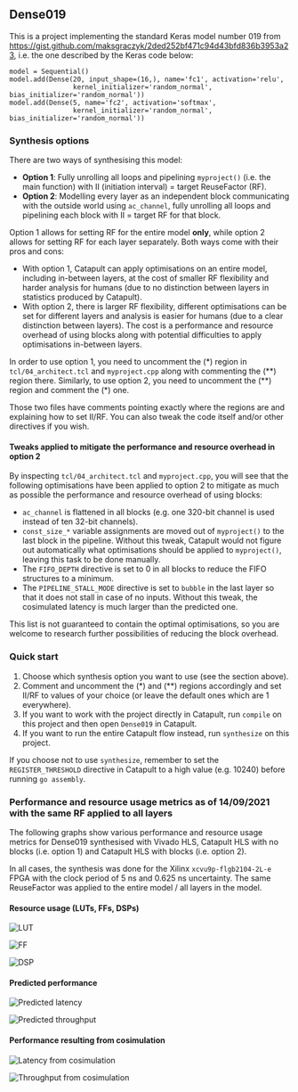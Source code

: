 ## Dense019
This is a project implementing the standard Keras model number 019 from https://gist.github.com/maksgraczyk/2ded252bf471c94d43bfd836b3953a23, i.e. the one described by the Keras code below:
```
model = Sequential()
model.add(Dense(20, input_shape=(16,), name='fc1', activation='relu',
                kernel_initializer='random_normal', bias_initializer='random_normal'))
model.add(Dense(5, name='fc2', activation='softmax',
                kernel_initializer='random_normal', bias_initializer='random_normal'))
```

### Synthesis options
There are two ways of synthesising this model:
* **Option 1**: Fully unrolling all loops and pipelining `myproject()` (i.e. the main function) with II (initiation interval) = target ReuseFactor (RF).
* **Option 2**: Modelling every layer as an independent block communicating with the outside world using `ac_channel`, fully unrolling all loops and pipelining each block with II = target RF for that block.

Option 1 allows for setting RF for the entire model **only**, while option 2 allows for setting RF for each layer separately. Both ways come with their pros and cons:
* With option 1, Catapult can apply optimisations on an entire model, including in-between layers, at the cost of smaller RF flexibility and harder analysis for humans (due to no distinction between layers in statistics produced by Catapult).
* With option 2, there is larger RF flexibility, different optimisations can be set for different layers and analysis is easier for humans (due to a clear distinction between layers). The cost is a performance and resource overhead of using blocks along with potential difficulties to apply optimisations in-between layers.

In order to use option 1, you need to uncomment the (\*) region in `tcl/04_architect.tcl` and `myproject.cpp` along with commenting the (\*\*) region there. Similarly, to use option 2, you need to uncomment the (\*\*) region and comment the (\*) one.

Those two files have comments pointing exactly where the regions are and explaining how to set II/RF. You can also tweak the code itself and/or other directives if you wish.

#### Tweaks applied to mitigate the performance and resource overhead in option 2
By inspecting `tcl/04_architect.tcl` and `myproject.cpp`, you will see that the following optimisations have been applied to option 2 to mitigate as much as possible the performance and resource overhead of using blocks:
* `ac_channel` is flattened in all blocks (e.g. one 320-bit channel is used instead of ten 32-bit channels).
* `const_size_*` variable assignments are moved out of `myproject()` to the last block in the pipeline. Without this tweak, Catapult would not figure out automatically what optimisations should be applied to `myproject()`, leaving this task to be done manually.
* The `FIFO_DEPTH` directive is set to 0 in all blocks to reduce the FIFO structures to a minimum.
* The `PIPELINE_STALL_MODE` directive is set to `bubble` in the last layer so that it does not stall in case of no inputs. Without this tweak, the cosimulated latency is much larger than the predicted one.

This list is not guaranteed to contain the optimal optimisations, so you are welcome to research further possibilities of reducing the block overhead.

### Quick start
1. Choose which synthesis option you want to use (see the section above).
2. Comment and uncomment the (\*) and (\*\*) regions accordingly and set II/RF to values of your choice (or leave the default ones which are 1 everywhere).
3. If you want to work with the project directly in Catapult, run `compile` on this project and then open `Dense019` in Catapult.
4. If you want to run the entire Catapult flow instead, run `synthesize` on this project.

If you choose not to use `synthesize`, remember to set the `REGISTER_THRESHOLD` directive in Catapult to a high value (e.g. 10240) before running `go assembly`.

### Performance and resource usage metrics as of 14/09/2021 with the same RF applied to all layers
The following graphs show various performance and resource usage metrics for Dense019 synthesised with Vivado HLS, Catapult HLS with no blocks (i.e. option 1) and Catapult HLS with blocks (i.e. option 2).

In all cases, the synthesis was done for the Xilinx `xcvu9p-flgb2104-2L-e` FPGA with the clock period of 5 ns and 0.625 ns uncertainty. The same ReuseFactor was applied to the entire model / all layers in the model.

#### Resource usage (LUTs, FFs, DSPs)
![LUT](https://user-images.githubusercontent.com/24892582/133286572-7715a779-f442-4c20-8569-ecad559ab0cf.png)

![FF](https://user-images.githubusercontent.com/24892582/133289920-87ae0ad5-ea51-4d0a-9054-49be6400907b.png)

![DSP](https://user-images.githubusercontent.com/24892582/133287349-7ca36837-b302-4e5d-afba-5fc312b63658.png)

#### Predicted performance
![Predicted latency](https://user-images.githubusercontent.com/24892582/133290419-223405a3-7a31-4179-9f2c-3709f30daa52.png)

![Predicted throughput](https://user-images.githubusercontent.com/24892582/133290443-676ce406-9e17-451b-a157-5917308cbb21.png)

#### Performance resulting from cosimulation
![Latency from cosimulation](https://user-images.githubusercontent.com/24892582/133290489-7271b343-457e-45db-b0da-8b0fc7300bb0.png)

![Throughput from cosimulation](https://user-images.githubusercontent.com/24892582/133290504-3e5c1e53-2bec-495a-a191-98ec384a60fa.png)
